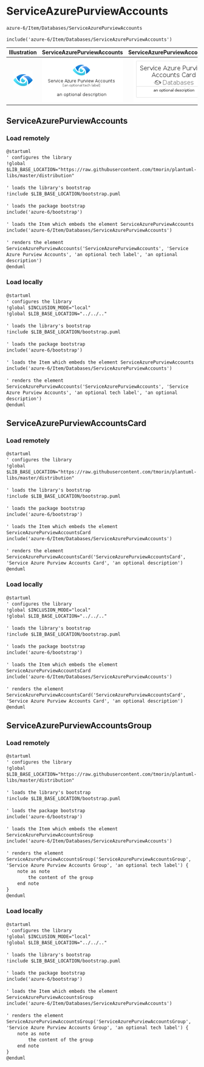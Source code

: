 # ServiceAzurePurviewAccounts


```text
azure-6/Item/Databases/ServiceAzurePurviewAccounts
```

```text
include('azure-6/Item/Databases/ServiceAzurePurviewAccounts')
```



| Illustration | ServiceAzurePurviewAccounts | ServiceAzurePurviewAccountsCard | ServiceAzurePurviewAccountsGroup |
| :---: | :---: | :---: | :---: |
| ![illustration for Illustration](../../../azure-6/Item/Databases/ServiceAzurePurviewAccounts.png) | ![illustration for ServiceAzurePurviewAccounts](../../../azure-6/Item/Databases/ServiceAzurePurviewAccounts.Local.png) | ![illustration for ServiceAzurePurviewAccountsCard](../../../azure-6/Item/Databases/ServiceAzurePurviewAccountsCard.Local.png) | ![illustration for ServiceAzurePurviewAccountsGroup](../../../azure-6/Item/Databases/ServiceAzurePurviewAccountsGroup.Local.png) |




## ServiceAzurePurviewAccounts

### Load remotely
```plantuml
@startuml
' configures the library
!global $LIB_BASE_LOCATION="https://raw.githubusercontent.com/tmorin/plantuml-libs/master/distribution"

' loads the library's bootstrap
!include $LIB_BASE_LOCATION/bootstrap.puml

' loads the package bootstrap
include('azure-6/bootstrap')

' loads the Item which embeds the element ServiceAzurePurviewAccounts
include('azure-6/Item/Databases/ServiceAzurePurviewAccounts')

' renders the element
ServiceAzurePurviewAccounts('ServiceAzurePurviewAccounts', 'Service Azure Purview Accounts', 'an optional tech label', 'an optional description')
@enduml
```

### Load locally
```plantuml
@startuml
' configures the library
!global $INCLUSION_MODE="local"
!global $LIB_BASE_LOCATION="../../.."

' loads the library's bootstrap
!include $LIB_BASE_LOCATION/bootstrap.puml

' loads the package bootstrap
include('azure-6/bootstrap')

' loads the Item which embeds the element ServiceAzurePurviewAccounts
include('azure-6/Item/Databases/ServiceAzurePurviewAccounts')

' renders the element
ServiceAzurePurviewAccounts('ServiceAzurePurviewAccounts', 'Service Azure Purview Accounts', 'an optional tech label', 'an optional description')
@enduml
```

## ServiceAzurePurviewAccountsCard

### Load remotely
```plantuml
@startuml
' configures the library
!global $LIB_BASE_LOCATION="https://raw.githubusercontent.com/tmorin/plantuml-libs/master/distribution"

' loads the library's bootstrap
!include $LIB_BASE_LOCATION/bootstrap.puml

' loads the package bootstrap
include('azure-6/bootstrap')

' loads the Item which embeds the element ServiceAzurePurviewAccountsCard
include('azure-6/Item/Databases/ServiceAzurePurviewAccounts')

' renders the element
ServiceAzurePurviewAccountsCard('ServiceAzurePurviewAccountsCard', 'Service Azure Purview Accounts Card', 'an optional description')
@enduml
```

### Load locally
```plantuml
@startuml
' configures the library
!global $INCLUSION_MODE="local"
!global $LIB_BASE_LOCATION="../../.."

' loads the library's bootstrap
!include $LIB_BASE_LOCATION/bootstrap.puml

' loads the package bootstrap
include('azure-6/bootstrap')

' loads the Item which embeds the element ServiceAzurePurviewAccountsCard
include('azure-6/Item/Databases/ServiceAzurePurviewAccounts')

' renders the element
ServiceAzurePurviewAccountsCard('ServiceAzurePurviewAccountsCard', 'Service Azure Purview Accounts Card', 'an optional description')
@enduml
```

## ServiceAzurePurviewAccountsGroup

### Load remotely
```plantuml
@startuml
' configures the library
!global $LIB_BASE_LOCATION="https://raw.githubusercontent.com/tmorin/plantuml-libs/master/distribution"

' loads the library's bootstrap
!include $LIB_BASE_LOCATION/bootstrap.puml

' loads the package bootstrap
include('azure-6/bootstrap')

' loads the Item which embeds the element ServiceAzurePurviewAccountsGroup
include('azure-6/Item/Databases/ServiceAzurePurviewAccounts')

' renders the element
ServiceAzurePurviewAccountsGroup('ServiceAzurePurviewAccountsGroup', 'Service Azure Purview Accounts Group', 'an optional tech label') {
    note as note
        the content of the group
    end note
}
@enduml
```

### Load locally
```plantuml
@startuml
' configures the library
!global $INCLUSION_MODE="local"
!global $LIB_BASE_LOCATION="../../.."

' loads the library's bootstrap
!include $LIB_BASE_LOCATION/bootstrap.puml

' loads the package bootstrap
include('azure-6/bootstrap')

' loads the Item which embeds the element ServiceAzurePurviewAccountsGroup
include('azure-6/Item/Databases/ServiceAzurePurviewAccounts')

' renders the element
ServiceAzurePurviewAccountsGroup('ServiceAzurePurviewAccountsGroup', 'Service Azure Purview Accounts Group', 'an optional tech label') {
    note as note
        the content of the group
    end note
}
@enduml
```

